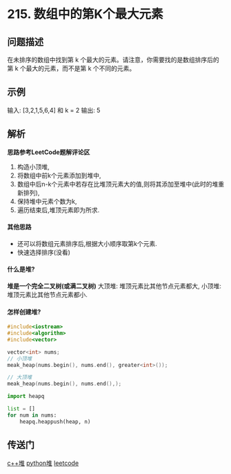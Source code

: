 # 215. 数组中的第K个最大元素

## 问题描述
在未排序的数组中找到第 k 个最大的元素。请注意，你需要找的是数组排序后的第 k 个最大的元素，而不是第 k 个不同的元素。

## 示例
输入: [3,2,1,5,6,4] 和 k = 2
输出: 5

## 解析
**思路参考LeetCode题解评论区**

1. 构造小顶堆,
2. 将数组中前k个元素添加到堆中,
3. 数组中后n-k个元素中若存在比堆顶元素大的值,则将其添加至堆中(此时的堆重新排列),
4. 保持堆中元素个数为k,
5. 遍历结束后,堆顶元素即为所求.

#### 其他思路
- 还可以将数组元素排序后,根据大小顺序取第k个元素.
- 快速选择排序(没看)
#### 什么是堆?
**堆是一个完全二叉树(或满二叉树)**
大顶堆: 堆顶元素比其他节点元素都大,
小顶堆: 堆顶元素比其他节点元素都小.

#### 怎样创建堆?
```c++
#include<iostream>
#include<algorithm>
#include<vector>

vector<int> nums;
// 小顶堆
meak_heap(nums.begin(), nums.end(), greater<int>());

// 大顶堆
meak_heap(nums.begin(), nums.end(),);
```

```python
import heapq

list = []
for num in nums:
	heapq.heappush(heap, n)
```

## 传送门
[c++堆](http://c.biancheng.net/view/481.html)
[python堆](http://c.biancheng.net/view/2432.html)
[leetcode](https://leetcode-cn.com/problems/kth-largest-element-in-an-array/)

